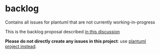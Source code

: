 # backlog
Contains all issues for plantuml that are not currently working-in-progress

This is the backlog proposal described [in this discussion](https://github.com/plantuml/plantuml/discussions/1337)

**Please do not directly create any issues in this project**: use [plantuml project instead](https://github.com/plantuml/plantuml/issues).
